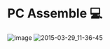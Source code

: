 # PC Assemble :computer:  
![image](https://github.com/Mailqeru/pc-assemble-TIS/assets/148432122/ffbafcb9-5d1c-49cc-be0b-1dc9aa93c8d8) ![2015-03-29_11-36-45](https://github.com/Mailqeru/pc-assemble-TIS/assets/148432122/5cedf801-4569-44f4-9be3-e42ac901aa33)


